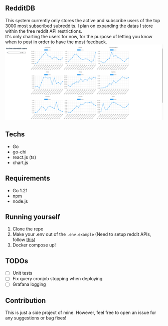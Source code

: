 ## RedditDB
This system currently only stores the active and subscribe users of the top 3000 most subscribed subreddits. I plan on expanding the datas I store within the free reddit API restrictions.  
It's only charting the users for now, for the purpose of letting you know when to post in order to have the most feedback.
![Screenshot](Screenshot.png)
## Techs
- Go
- go-chi
- react.js (ts)
- chart.js
## Requirements
- Go 1.21
- npm
- node.js
## Running yourself
1. Clone the repo
2. Make your .env out of the `.env.example` (Need to setup reddit APIs, follow [this]([https://www.example.com](https://github.com/reddit-archive/reddit/wiki/OAuth2)https://github.com/reddit-archive/reddit/wiki/OAuth2))
3. Docker compose up!
## TODOs
- [ ] Unit tests
- [ ] Fix query cronjob stopping when deploying
- [ ] Grafana logging
## Contribution
This is just a side project of mine. However, feel free to open an issue for any suggestions or bug fixes!
